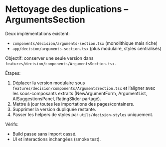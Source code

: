 # Nettoyage des duplications – ArgumentsSection

Deux implémentations existent:
- `components/decision/arguments-section.tsx` (monolithique mais riche)
- `app/decision/arguments-section.tsx` (plus modulaire, styles centralisés)

Objectif: conserver une seule version dans `features/decision/components/ArgumentsSection.tsx`.

Étapes:
1. Déplacer la version modulaire sous `features/decision/components/ArgumentsSection.tsx` et l’aligner avec les sous-composants extraits (NewArgumentForm, ArgumentList, AISuggestionsPanel, RatingSlider partagé).
2. Mettre à jour toutes les importations des pages/containers.
3. Supprimer la version dupliquée restante.
4. Passer les helpers de styles par `utils/decision-styles` uniquement.

Vérifs:
- Build passe sans import cassé.
- UI et interactions inchangées (smoke test).
